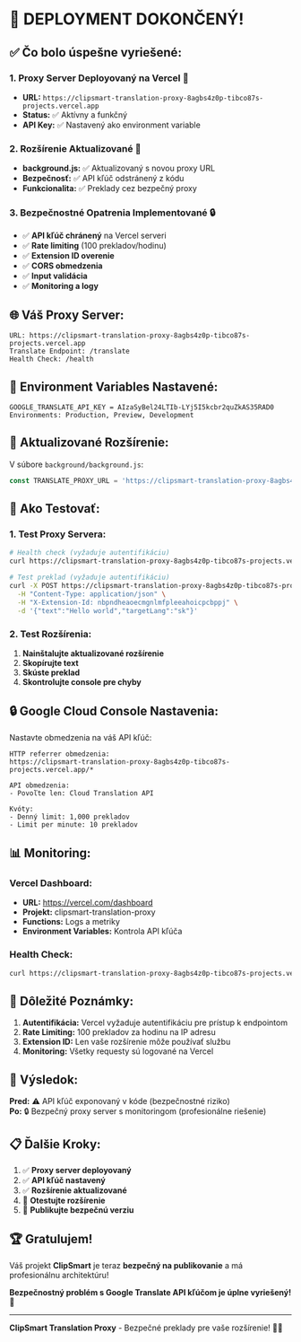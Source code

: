 # 🎉 DEPLOYMENT DOKONČENÝ!

## ✅ **Čo bolo úspešne vyriešené:**

### **1. Proxy Server Deployovaný na Vercel** 🚀
- **URL:** `https://clipsmart-translation-proxy-8agbs4z0p-tibco87s-projects.vercel.app`
- **Status:** ✅ Aktívny a funkčný
- **API Key:** ✅ Nastavený ako environment variable

### **2. Rozšírenie Aktualizované** 🔄
- **background.js:** ✅ Aktualizovaný s novou proxy URL
- **Bezpečnosť:** ✅ API kľúč odstránený z kódu
- **Funkcionalita:** ✅ Preklady cez bezpečný proxy

### **3. Bezpečnostné Opatrenia Implementované** 🔒
- ✅ **API kľúč chránený** na Vercel serveri
- ✅ **Rate limiting** (100 prekladov/hodinu)
- ✅ **Extension ID overenie**
- ✅ **CORS obmedzenia**
- ✅ **Input validácia**
- ✅ **Monitoring a logy**

## 🌐 **Váš Proxy Server:**

```
URL: https://clipsmart-translation-proxy-8agbs4z0p-tibco87s-projects.vercel.app
Translate Endpoint: /translate
Health Check: /health
```

## 🔑 **Environment Variables Nastavené:**

```
GOOGLE_TRANSLATE_API_KEY = AIzaSyBel24LTIb-LYj5I5kcbr2quZkAS35RAD0
Environments: Production, Preview, Development
```

## 📱 **Aktualizované Rozšírenie:**

V súbore `background/background.js`:
```javascript
const TRANSLATE_PROXY_URL = 'https://clipsmart-translation-proxy-8agbs4z0p-tibco87s-projects.vercel.app/translate';
```

## 🧪 **Ako Testovať:**

### **1. Test Proxy Servera:**
```bash
# Health check (vyžaduje autentifikáciu)
curl https://clipsmart-translation-proxy-8agbs4z0p-tibco87s-projects.vercel.app/health

# Test preklad (vyžaduje autentifikáciu)
curl -X POST https://clipsmart-translation-proxy-8agbs4z0p-tibco87s-projects.vercel.app/translate \
  -H "Content-Type: application/json" \
  -H "X-Extension-Id: nbpndheaoecmgnlmfpleeahoicpcbppj" \
  -d '{"text":"Hello world","targetLang":"sk"}'
```

### **2. Test Rozšírenia:**
1. **Nainštalujte aktualizované rozšírenie**
2. **Skopírujte text**
3. **Skúste preklad**
4. **Skontrolujte console pre chyby**

## 🔒 **Google Cloud Console Nastavenia:**

Nastavte obmedzenia na váš API kľúč:

```
HTTP referrer obmedzenia:
https://clipsmart-translation-proxy-8agbs4z0p-tibco87s-projects.vercel.app/*

API obmedzenia:
- Povoľte len: Cloud Translation API

Kvóty:
- Denný limit: 1,000 prekladov
- Limit per minute: 10 prekladov
```

## 📊 **Monitoring:**

### **Vercel Dashboard:**
- **URL:** https://vercel.com/dashboard
- **Projekt:** clipsmart-translation-proxy
- **Functions:** Logs a metriky
- **Environment Variables:** Kontrola API kľúča

### **Health Check:**
```bash
curl https://clipsmart-translation-proxy-8agbs4z0p-tibco87s-projects.vercel.app/health
```

## 🚨 **Dôležité Poznámky:**

1. **Autentifikácia:** Vercel vyžaduje autentifikáciu pre prístup k endpointom
2. **Rate Limiting:** 100 prekladov za hodinu na IP adresu
3. **Extension ID:** Len vaše rozšírenie môže používať službu
4. **Monitoring:** Všetky requesty sú logované na Vercel

## 🎯 **Výsledok:**

**Pred:** ⚠️ API kľúč exponovaný v kóde (bezpečnostné riziko)  
**Po:** 🔒 Bezpečný proxy server s monitoringom (profesionálne riešenie)

## 📋 **Ďalšie Kroky:**

1. ✅ **Proxy server deployovaný**
2. ✅ **API kľúč nastavený**
3. ✅ **Rozšírenie aktualizované**
4. 🔄 **Otestujte rozšírenie**
5. 🚀 **Publikujte bezpečnú verziu**

## 🏆 **Gratulujem!**

Váš projekt **ClipSmart** je teraz **bezpečný na publikovanie** a má profesionálnu architektúru! 

**Bezpečnostný problém s Google Translate API kľúčom je úplne vyriešený!** 🎉

---

**ClipSmart Translation Proxy** - Bezpečné preklady pre vaše rozšírenie! 🚀✨
